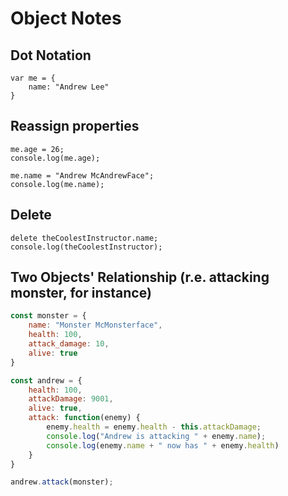 # Object Notes

## Dot Notation

```
var me = {
	name: "Andrew Lee"
}
```
## Reassign properties

```
me.age = 26;
console.log(me.age);
```

```
me.name = "Andrew McAndrewFace";
console.log(me.name);
```

## Delete

```
delete theCoolestInstructor.name;
console.log(theCoolestInstructor);
```

## Two Objects' Relationship (r.e. attacking monster, for instance)

```javascript
const monster = {
	name: "Monster McMonsterface",
	health: 100,
	attack_damage: 10,
	alive: true
}

const andrew = {
	health: 100,
	attackDamage: 9001,
	alive: true,
	attack: function(enemy) {
		enemy.health = enemy.health - this.attackDamage;
		console.log("Andrew is attacking " + enemy.name);
		console.log(enemy.name + " now has " + enemy.health)
	}
}

andrew.attack(monster);
```